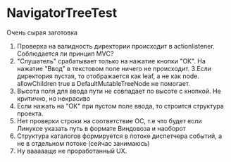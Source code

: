 # NavigatorTreeTest
Очень сырая заготовка
1. Проверка на валидность директории происходит в  actionlistener. Соблюдается ли принцип MVC? 
2. "Слушатель" срабатывает только на нажатие кнопки "ОК". На нажатие "Ввод" в текстовом поле ничего не происходит. 
3.Если директория пустая, то отображается как leaf,  а не как node. allowChildren true  в DefaultMutableTreeNode не помогает.
4. Высота поля для ввода пути не совпадает по высоте с кнопкой. Не критично, но некрасиво
5. Если нажать на "ОК" при пустом поле ввода, то строится структура проекта.
6. Нет проверки строки на соответствие ОС, т.е что будет если Линуксе указать путь в формате Виндовоза и наоборот
7. Структура каталогов формируется в потоке диспетчера событий, а не в отдельном потоке (сейчас занимаюсь)
8. Ну ваааааще не проработанный UX.
